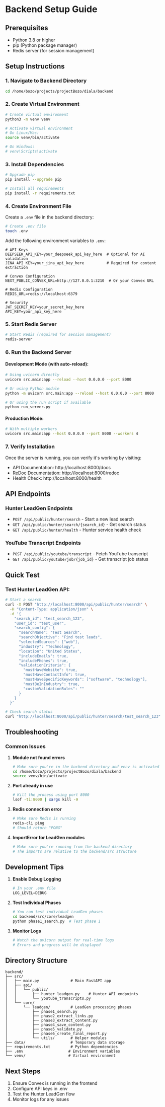 # Backend Setup Guide

## Prerequisites
- Python 3.8 or higher
- pip (Python package manager)
- Redis server (for session management)

## Setup Instructions

### 1. Navigate to Backend Directory
```bash
cd /home/bozo/projects/projectBozo/diala/backend
```

### 2. Create Virtual Environment
```bash
# Create virtual environment
python3 -m venv venv

# Activate virtual environment
# On Linux/Mac:
source venv/bin/activate

# On Windows:
# venv\Scripts\activate
```

### 3. Install Dependencies
```bash
# Upgrade pip
pip install --upgrade pip

# Install all requirements
pip install -r requirements.txt
```

### 4. Create Environment File
Create a `.env` file in the backend directory:

```bash
# Create .env file
touch .env
```

Add the following environment variables to `.env`:

```env
# API Keys
DEEPSEEK_API_KEY=your_deepseek_api_key_here  # Optional for AI validation
JINA_API_KEY=your_jina_api_key_here          # Required for content extraction

# Convex Configuration
NEXT_PUBLIC_CONVEX_URL=http://127.0.0.1:3210  # Or your Convex URL

# Redis Configuration
REDIS_URL=redis://localhost:6379

# Security
JWT_SECRET_KEY=your_secret_key_here
API_KEY=your_api_key_here
```

### 5. Start Redis Server
```bash
# Start Redis (required for session management)
redis-server
```

### 6. Run the Backend Server

#### Development Mode (with auto-reload):
```bash
# Using uvicorn directly
uvicorn src.main:app --reload --host 0.0.0.0 --port 8000

# Or using Python module
python -m uvicorn src.main:app --reload --host 0.0.0.0 --port 8000

# Or using the run script if available
python run_server.py
```

#### Production Mode:
```bash
# With multiple workers
uvicorn src.main:app --host 0.0.0.0 --port 8000 --workers 4
```

### 7. Verify Installation
Once the server is running, you can verify it's working by visiting:

- API Documentation: http://localhost:8000/docs
- ReDoc Documentation: http://localhost:8000/redoc
- Health Check: http://localhost:8000/health

## API Endpoints

### Hunter LeadGen Endpoints
- `POST /api/public/hunter/search` - Start a new lead search
- `GET /api/public/hunter/search/{search_id}` - Get search status
- `GET /api/public/hunter/health` - Hunter service health check

### YouTube Transcript Endpoints
- `POST /api/public/youtube/transcript` - Fetch YouTube transcript
- `GET /api/public/youtube/job/{job_id}` - Get transcript job status

## Quick Test

### Test Hunter LeadGen API:
```bash
# Start a search
curl -X POST "http://localhost:8000/api/public/hunter/search" \
  -H "Content-Type: application/json" \
  -d '{
    "search_id": "test_search_123",
    "user_id": "test_user",
    "search_config": {
      "searchName": "Test Search",
      "searchObjective": "Find test leads",
      "selectedSources": ["web"],
      "industry": "Technology",
      "location": "United States",
      "includeEmails": true,
      "includePhones": true,
      "validationCriteria": {
        "mustHaveWebsite": true,
        "mustHaveContactInfo": true,
        "mustHaveSpecificKeywords": ["software", "technology"],
        "mustBeInIndustry": true,
        "customValidationRules": ""
      }
    }
  }'

# Check search status
curl "http://localhost:8000/api/public/hunter/search/test_search_123"
```

## Troubleshooting

### Common Issues

1. **Module not found errors**
   ```bash
   # Make sure you're in the backend directory and venv is activated
   cd /home/bozo/projects/projectBozo/diala/backend
   source venv/bin/activate
   ```

2. **Port already in use**
   ```bash
   # Kill the process using port 8000
   lsof -ti:8000 | xargs kill -9
   ```

3. **Redis connection error**
   ```bash
   # Make sure Redis is running
   redis-cli ping
   # Should return "PONG"
   ```

4. **ImportError for LeadGen modules**
   ```bash
   # Make sure you're running from the backend directory
   # The imports are relative to the backend/src structure
   ```

## Development Tips

1. **Enable Debug Logging**
   ```python
   # In your .env file
   LOG_LEVEL=DEBUG
   ```

2. **Test Individual Phases**
   ```bash
   # You can test individual LeadGen phases
   cd backend/src/core/leadgen
   python phase1_search.py  # Test phase 1
   ```

3. **Monitor Logs**
   ```bash
   # Watch the uvicorn output for real-time logs
   # Errors and progress will be displayed
   ```

## Directory Structure
```
backend/
├── src/
│   ├── main.py              # Main FastAPI app
│   ├── api/
│   │   └── public/
│   │       ├── hunter_leadgen.py    # Hunter API endpoints
│   │       └── youtube_transcripts.py
│   └── core/
│       └── leadgen/         # LeadGen processing phases
│           ├── phase1_search.py
│           ├── phase2_extract_links.py
│           ├── phase3_extract_content.py
│           ├── phase4_save_content.py
│           ├── phase5_validate.py
│           ├── phase6_create_final_report.py
│           └── utils/       # Helper modules
├── data/                    # Temporary data storage
├── requirements.txt         # Python dependencies
├── .env                    # Environment variables
└── venv/                   # Virtual environment
```

## Next Steps
1. Ensure Convex is running in the frontend
2. Configure API keys in .env
3. Test the Hunter LeadGen flow
4. Monitor logs for any issues